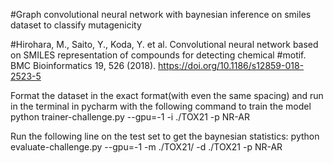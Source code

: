 #Graph convolutional neural network with baynesian inference on smiles dataset to classify mutagenicity

#Hirohara, M., Saito, Y., Koda, Y. et al. Convolutional neural network based on SMILES representation of compounds for detecting chemical #motif. BMC Bioinformatics 19, 526 (2018). https://doi.org/10.1186/s12859-018-2523-5

Format the dataset in the exact format(with even the same spacing)
and run in the terminal in pycharm with the following command to train the model
python trainer-challenge.py --gpu=-1 -i ./TOX21  -p NR-AR

Run the following line on the test set to get the baynesian statistics:
python evaluate-challenge.py --gpu=-1 -m ./TOX21/ -d ./TOX21 -p NR-AR

